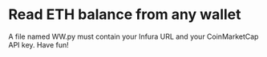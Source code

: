# Read ETH balance from any wallet
A file named WW.py must contain your Infura URL and your CoinMarketCap API key.
Have fun!
